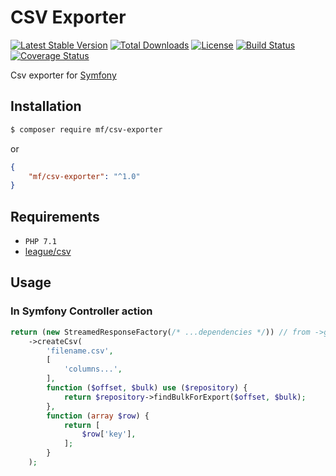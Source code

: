 CSV Exporter
============

[![Latest Stable Version](https://img.shields.io/packagist/v/mf/csv-exporter.svg)](https://packagist.org/packages/mf/csv-exporter)
[![Total Downloads](https://img.shields.io/packagist/dt/mf/csv-exporter.svg)](https://packagist.org/packages/mf/csv-exporter)
[![License](https://img.shields.io/packagist/l/mf/csv-exporter.svg)](https://packagist.org/packages/mf/csv-exporter)
[![Build Status](https://travis-ci.org/MortalFlesh/csv-exporter.svg?branch=master)](https://travis-ci.org/MortalFlesh/csv-exporter)
[![Coverage Status](https://coveralls.io/repos/github/MortalFlesh/csv-exporter/badge.svg?branch=master)](https://coveralls.io/github/MortalFlesh/csv-exporter?branch=master)

Csv exporter for [Symfony](https://github.com/symfony/symfony)

## Installation
```bash
$ composer require mf/csv-exporter
```
or
```json
{
    "mf/csv-exporter": "^1.0"
}
```

## Requirements
- `PHP 7.1`
- [league/csv](https://github.com/thephpleague/csv)

## Usage

### In Symfony Controller action
```php
return (new StreamedResponseFactory(/* ...dependencies */)) // from ->get('service')
    ->createCsv(
        'filename.csv',
        [
            'columns...',
        ],
        function ($offset, $bulk) use ($repository) {
            return $repository->findBulkForExport($offset, $bulk);
        },
        function (array $row) {
            return [
                $row['key'],
            ];
        }
    );
```
